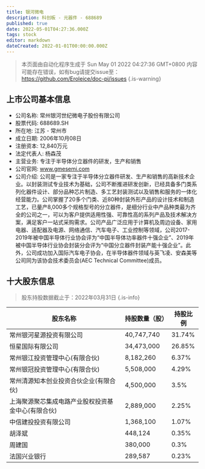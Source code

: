 ```yaml
---
title: 银河微电
description: 科创板 - 元器件 - 688689
published: true
date: 2022-05-01T04:27:36.000Z
tags: stock
editor: markdown
dateCreated: 2022-01-01T00:00:00.000Z
---
```


> 本页面由自动化程序生成于 Sun May 01 2022 04:27:36 GMT+0800
> 内容可能存在错误，如有bug请提交issue至：https://github.com/Eroleice/doc-pi/issues
{.is-warning}

## 上市公司基本信息
- 公司名称: 常州银河世纪微电子股份有限公司
- 股票代码: 688689.SH
- 所在地: 江苏 - 常州市
- 成立日期: 2006年10月08日
- 注册资本: 12,840万元
- 法定代表人: 杨森茂
- 主营业务: 专注于半导体分立器件的研发，生产和销售
- 公司官网: www.gmesemi.com
- 公司介绍: 公司是一家专注于半导体分立器件研发、生产和销售的高新技术企业。以封装测试专业技术为基础，公司不断推进研发创新，已经具备多门类系列化器件设计、部分品种芯片制造、多工艺封装测试以及销售和服务的一体化经营能力。公司掌握了20多个门类、近80种封装外形产品的设计技术和制造工艺，已量产8,000多个规格型号的分立器件，是细分行业中产品种类最为齐全的公司之一，可以为客户提供适用性强、可靠性高的系列产品及技术解决方案，满足客户一站式采购需求。公司产品广泛应用于计算机及周边设备、家用电器、适配器及电源、网络通信、汽车电子、工业控制等领域，公司2017-2019年被中国半导体行业协会评为“中国半导体功率器件十强企业”、2019年被中国半导体行业协会封装分会评为“中国分立器件封装产能十强企业”。此外，公司成功加入国际汽车电子协会，在半导体器件领域与英飞凌、安森美等公司同为该协会技术委员会(AEC Technical Committee)成员。


## 十大股东信息
> 股东持股数据截止于：2022年03月31日
{.is-info}

| 股东名称 | 持股数量（股） | 持股比例 |
| --- | --- | --- |
| 常州银河星源投资有限公司 | 40,747,740 | 31.74% |
| 恒星国际有限公司 | 34,473,000 | 26.85% |
| 常州银江投资管理中心(有限合伙) | 8,182,260 | 6.37% |
| 常州银冠投资管理中心(有限合伙) | 5,508,000 | 4.29% |
| 常州清源知本创业投资合伙企业(有限合伙) | 4,500,000 | 3.5% |
| 上海聚源聚芯集成电路产业股权投资基金中心(有限合伙) | 2,889,000 | 2.25% |
| 中信建投投资有限公司 | 1,368,100 | 1.07% |
| 胡泽斌 | 448,124 | 0.35% |
| 周建国 | 380,000 | 0.3% |
| 法国兴业银行 | 289,587 | 0.23% |




